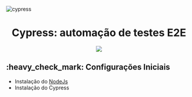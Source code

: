 ![cypress](https://user-images.githubusercontent.com/92883568/236528280-5c4b600c-0caa-42be-8026-a78998fadcc8.png)

<h1 align="center"> Cypress: automação de testes E2E </h1>
<p align="center">
<img src="http://img.shields.io/static/v1?label=STATUS&message=EM%20DESENVOLVIMENTO&color=GREEN&style=for-the-badge"/>
</p>


<h2>:heavy_check_mark: Configurações Iniciais</h2>
<ul>
    <li>Instalação do <a href="https://nodejs.org/en/download">NodeJs</a></li>
    <li>Instalação do Cypress</li>
</ul>
